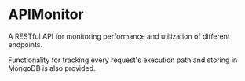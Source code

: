 # APIMonitor
A RESTful API for monitoring performance and utilization of different endpoints.

Functionality for tracking every request's execution path and storing in MongoDB is also provided.
